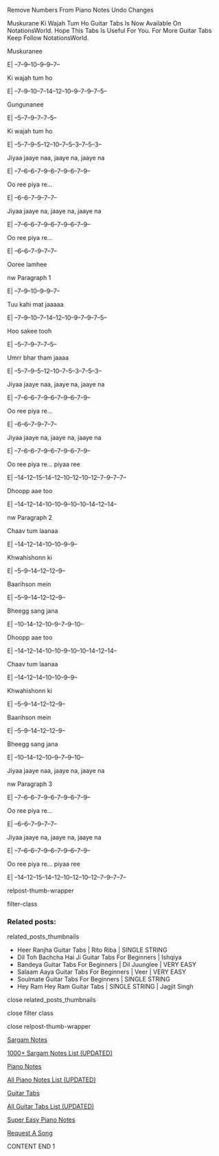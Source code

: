 
Remove Numbers From Piano Notes
Undo Changes

Muskurane Ki Wajah Tum Ho Guitar Tabs Is Now Available On NotationsWorld. Hope This Tabs Is Useful For You. For More Guitar Tabs Keep Follow NotationsWorld.

Muskuranee

E| –7–9–10–9–9–7–

Ki wajah tum ho

E| –7–9–10–7–14–12–10–9–7–9–7–5–

Gungunanee

E| –5–7–9–7–7–5–

Ki wajah tum ho

E| –5–7–9–5–12–10–7–5–3–7–5–3–

Jiyaa jaaye naa, jaaye na, jaaye na

E| –7–6–6–7–9–6–7–9–6–7–9–

Oo ree piya re…

E| –6–6–7–9–7–7–

Jiyaa jaaye na, jaaye na, jaaye na

E| –7–6–6–7–9–6–7–9–6–7–9–

Oo ree piya re…

E| –6–6–7–9–7–7–

Ooree lamhee

nw Paragraph 1

E| –7–9–10–9–9–7–

Tuu kahi mat jaaaaa

E| –7–9–10–7–14–12–10–9–7–9–7–5–

Hoo sakee tooh

E| –5–7–9–7–7–5–

Umrr bhar tham jaaaa

E| –5–7–9–5–12–10–7–5–3–7–5–3–

Jiyaa jaaye naa, jaaye na, jaaye na

E| –7–6–6–7–9–6–7–9–6–7–9–

Oo ree piya re…

E| –6–6–7–9–7–7–

Jiyaa jaaye na, jaaye na, jaaye na

E| –7–6–6–7–9–6–7–9–6–7–9–

Oo ree piya re… piyaa ree

E| –14–12–15–14–12–10–12–10–12–7–9–7–7–

Dhoopp aae too

E| –14–12–14–10–10–9–10–10–14–12–14–

nw Paragraph 2

Chaav tum laanaa

E| –14–12–14–10–10–9–9–

Khwahishonn ki

E| –5–9–14–12–12–9–

Baarihson mein

E| –5–9–14–12–12–9–

Bheegg sang jana

E| –10–14–12–10–9–7–9–10–

Dhoopp aae too

E| –14–12–14–10–10–9–10–10–14–12–14–

Chaav tum laanaa

E| –14–12–14–10–10–9–9–

Khwahishonn ki

E| –5–9–14–12–12–9–

Baarihson mein

E| –5–9–14–12–12–9–

Bheegg sang jana

E| –10–14–12–10–9–7–9–10–

Jiyaa jaaye naa, jaaye na, jaaye na

nw Paragraph 3

E| –7–6–6–7–9–6–7–9–6–7–9–

Oo ree piya re…

E| –6–6–7–9–7–7–

Jiyaa jaaye na, jaaye na, jaaye na

E| –7–6–6–7–9–6–7–9–6–7–9–

Oo ree piya re… piyaa ree

E| –14–12–15–14–12–10–12–10–12–7–9–7–7–

relpost-thumb-wrapper

filter-class

### Related posts:

related_posts_thumbnails

* Heer Ranjha Guitar Tabs | Rito Riba | SINGLE STRING
* Dil Toh Bachcha Hai Ji Guitar Tabs For Beginners | Ishqiya
* Bandeya Guitar Tabs For Beginners | Dil Juunglee | VERY EASY
* Salaam Aaya Guitar Tabs For Beginners | Veer | VERY EASY
* Soulmate Guitar Tabs For Beginners | SINGLE STRING
* Hey Ram Hey Ram Guitar Tabs | SINGLE STRING | Jagjit Singh

close related_posts_thumbnails

close filter class

close relpost-thumb-wrapper

[Sargam Notes](https://www.notationsworld.com/sargam-notes.html)

[1000+ Sargam Notes List (UPDATED)](https://www.notationsworld.com/all-songs-list-sargam-notes.html)

[Piano Notes](https://www.notationsworld.com/piano-notes.html)

[All Piano Notes List (UPDATED)](https://www.notationsworld.com/all-songs-list-piano-notes.html)

[Guitar Tabs](https://www.notationsworld.com/guitar-tabs.html)

[All Guitar Tabs List (UPDATED)](https://www.notationsworld.com/all-songs-list-guitar-tabs.html)

[Super Easy Piano Notes](https://studywall.in/)

[Request A Song](https://www.notationsworld.com/request-a-song.html)

CONTENT END 1

